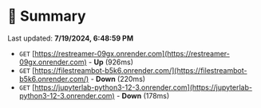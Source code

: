 # 📖 Summary
Last updated: **7/19/2024, 6:48:59 PM**

- `GET` [https://restreamer-09gx.onrender.com](https://restreamer-09gx.onrender.com) - **Up** (926ms)
- `GET` [https://filestreambot-b5k6.onrender.com/](https://filestreambot-b5k6.onrender.com/) - **Down** (220ms)
- `GET` [https://jupyterlab-python3-12-3.onrender.com](https://jupyterlab-python3-12-3.onrender.com) - **Down** (178ms)
